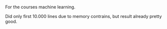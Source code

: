 For the courses machine learning.

Did only first 10.000 lines due to memory contrains, but result already pretty good.